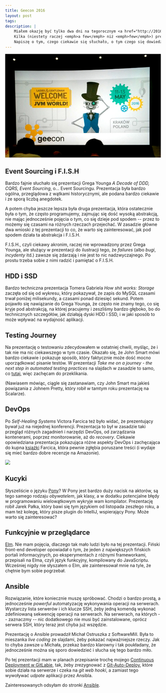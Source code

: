 ```yaml
---
title: Geecon 2016
layout: post
tags: 
description: |
    Miałem okazję być tylko dwa dni na tegorocznym <a href="http://2016.geecon.org">Geeconie</a> w Krakowie (wczoraj i przedwczoraj), ale sporo widziałem i kilkoma przemyśleniami chętnie się podzielę.
    Kilka (niestety raczej <emph>a few</emph> niż <emph>few</emph>) prezentacji było takich, które kompletnie nic nie wniosły do mojego życia, ale o nich nie będę wspominał.
    Napiszę o tym, czego ciekawie się słuchało, o tym czego się dowiedziałem i o tym, czego koniecznie muszę spróbować.
---
```


![Geecon 2016](/assets/img/posts/geekon2016.jpg)


## Event Sourcing i F.I.S.H

Bardzo fajnie słuchało się prezentacji Grega Younga _A Decade of DDD, CQRS, Event Sourcing_, o... Event Sourcingu.
Prezentacja była bardzo ogólna, przeglądowa z wątkami historycznymi, ale podana bardzo ciekawie i ze sporą liczbą anegdotek.

A potem chyba jeszcze lepsza była druga prezentacja, która ostatecznie była o tym, że często programujemy, zajmując się dość wysoką abstrakcją, nie mając jednocześnie pojęcia o tym, co się dzieje pod spodem -- przez to możemy się czasami na różnych rzeczach przejechać.
W zasadzie główne dwa wnioski z tej prezentacji to co, że warto się zainteresować, jak pod spodem działa ta abstrakcja i F.I.S.H.

F.I.S.H., czyli ciekawy akronim, raczej nie wprowadzony przez Grega Younga, ale służący w prezentacji do ilustracji tego, że _failures_ (albo _bugi_, _incydenty_ itd.) zawsze się zdarzają i nie jest to nic nadzwyczajnego.
Po prostu trzeba sobie z nimi radzić i pamiętać o F.I.S.H.


## HDD i SSD

Bardzo techniczna prezentacja Tomera Gabriela _How shit works: Storage_ zaczęła od się od wykresu, który pokazywał, że zapis do MySQL czasami trwał poniżej milisekundy, a czasami ponad dziesięć sekund.
Potem pojawiło się nawiązanie do Grega Younga, że często nie znamy tego, co się kryje pod abstrakcją, na której pracujemy i zeszliśmy bardzo głęboko, bo do technicznych szczegółów, jak działają dyski HDD i SSD, i w jaki sposób to może wpływać na wydajność aplikacji.


## Testing Journey

Na prezentację o testowaniu zdecydowałem w ostatniej chwili, myśląc, że i tak nie ma nic ciekawszego w tym czasie.
Okazało się, że John Smart mówi bardzo ciekawie i pokazuje sposób, który faktycznie może dość mocno uporządkować pisanie testów.
W prezentacji _Take me on a journey - the next step in automated testing practices_ na slajdach w zasadzie to samo, co [tutaj](http://www.slideshare.net/wakaleo/serenity-and-the-journey-pattern), więc zachęcam do przeklikania.

(Nawiasem mówiąc, ciągle się zastanawiam, czy John Smart ma jakieś powiązania z Johnem Pretty, który robił w tamtym roku prezentację na Scalarze).


## DevOps

Po _Self-Healing Systems_ Victora Farcica też było widać, że prezentujący bywał już na niejednej konferencji.
Prezentacja to był w zasadzie taki przegląd różnych zagadnień i narzędzi DevOps, od zarządzania kontenerami, poprzez monitorowanie, aż do _recovery_.
Ciekawie opowiedziana prezentacja pokazująca różne aspekty DevOps i zachęcająca do kupna [książki](https://leanpub.com/the-devops-2-toolkit) Farcica, która pewnie zgłębia poruszane treści (i wydaje się mieć bardzo dobre recenzje na Amazonie).

<img src="https://s3.amazonaws.com/titlepages.leanpub.com/the-devops-2-toolkit/hero?1461825475" style="max-width: 240px"/>


## Kucyki

Słyszeliście o języku [Pony](http://www.ponylang.org/)?
W Pony jest bardzo duży nacisk na aktorów, są tego samego rodzaju _obywatelem_, jak klasy, a w dodatku potencjalne błędy w programowaniu wielowątkowym wykryje wam kompilator.
Prezentację robił Jarek Pałka, który bawi się tym językiem od listopada zeszłego roku, a mam też kolegę, który pisze plugin do IntelliJ, wspierający Pony.
Może warto się zainteresować?


## Funkcyjnie w przeglądarce

[Elm](http://elm-lang.org/).
Nie mam pojęcia, dlaczego tak mało ludzi było na tej prezentacji.
Fiński front-end developer opowiadał o tym, że jeden z największych fińskich portali informacyjnych, po eksperymentach z różnymi frameworkami, przepisali na Elma, czyli język funkcyjny, kompilowany do JavaScriptu.
Wcześniej nigdy nie słyszałem o Elm, ale zainteresował mnie na tyle, że chętnie bym sobie pogrzebał.


## Ansible

Rozwiązanie, które koniecznie muszę spróbować.
Chodzi o bardzo prostą, a jednocześnie _powerful_ automatyzację wykonywania operacji na serwerach.
Wystarczy lista serwerów i ich klucze SSH, żeby jedną komendą wykonać zdefiniowaną sekwencję operacji na serwerach.
Na serwerach, na których -- zaznaczmy -- nic dodatkowego nie musi być zainstalowane, oprócz serwera SSH, który teraz jest chyba już wszędzie.

Prezentację o Ansible prowadził Michał Ostruszka z SoftwareMill.
Była to mieszanka _live coding_ ze slajdami, żeby pokazać najważniejsze rzeczy.
Jak to chyba zawsze u Michała, przekaz bardzo klarowny i tak poukładany, że jednocześnie można się sporo dowiedzieć i słucha się tego bardzo miło.

Po tej prezentacji mam w planach przepisanie trochę mojego [Continuous Deployment w GitLabie](https://dzikowski.github.io/2015/11/28/gitlab/), tak, żeby zrezygnować z [Git-Auto-Deploy](http://olipo186.github.io/Git-Auto-Deploy/), które sobie działa na serwerze i czeka na _git web hooki_, a zamiast tego wywoływać _udpate_ aplikacji przez Ansibla.

Zainteresowanych odsyłam do stronki [Ansible](https://www.ansible.com/how-ansible-works).